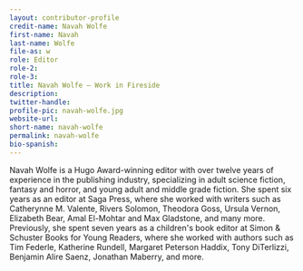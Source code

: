 ```yaml
---
layout: contributor-profile
credit-name: Navah Wolfe
first-name: Navah
last-name: Wolfe
file-as: w
role: Editor
role-2:
role-3:
title: Navah Wolfe — Work in Fireside
description: 
twitter-handle:
profile-pic: navah-wolfe.jpg
website-url:
short-name: navah-wolfe
permalink: navah-wolfe
bio-spanish:
---
```

Navah Wolfe is a Hugo Award-winning editor with over twelve years of experience in the publishing industry, specializing in adult science fiction, fantasy and horror, and young adult and middle grade fiction. She spent six years as an editor at Saga Press, where she worked with writers such as Catherynne M. Valente, Rivers Solomon, Theodora Goss, Ursula Vernon, Elizabeth Bear, Amal El-Mohtar and Max Gladstone, and many more. Previously, she spent seven years as a children's book editor at Simon & Schuster Books for Young Readers, where she worked with authors such as Tim Federle, Katherine Rundell, Margaret Peterson Haddix, Tony DiTerlizzi, Benjamin Alire Saenz, Jonathan Maberry, and more.
